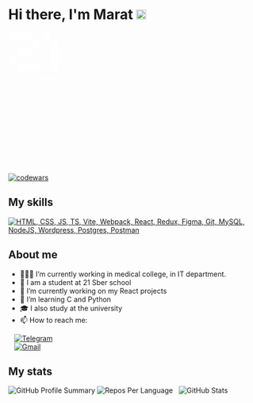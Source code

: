
<h1 align="left">Hi there, I'm Marat <img src="https://yt3.googleusercontent.com/j3T9MGX6B1zpOKUmrMdoaYGWiPJbe244P_ozdmP-IO5tpnfJUxCA-U8g5nvBTysxYKGHvXQXBg=s900-c-k-c0x00ffffff-no-rj" height="20"></h1>
<svg width="101" height="101" viewBox="0 0 101 101" fill="none" xmlns="http://www.w3.org/2000/svg"><path fill-rule="evenodd" clip-rule="evenodd" d="M85.0991 12.7709C85.0991 13.5837 85.4216 14.3636 85.9975 14.9395C86.5701 15.512 87.3499 15.8378 88.1627 15.8378H98.1268C99.6701 15.8378 100.921 17.0883 100.921 18.6316V75.1847C100.921 76.728 99.6701 77.9785 98.1268 77.9785H89.0446C87.5013 77.9785 86.2508 76.728 86.2508 75.1847V17.7563C86.2508 16.9435 85.9284 16.1636 85.3525 15.5877C84.7832 15.0053 84 14.6729 83.184 14.6663H73.2231C71.6798 14.6663 70.4294 13.4159 70.4294 11.8726V2.80353C70.4294 1.26022 71.6798 0.00976562 73.2231 0.00976562H82.3053C83.8487 0.00976562 85.0991 1.26022 85.0991 2.80353V12.7709ZM96.0373 26.9075C96.1327 26.9042 96.2215 26.868 96.2906 26.8022H96.2972C96.3598 26.7331 96.396 26.6442 96.396 26.5488V19.7569C96.396 19.5529 96.5638 19.3851 96.7678 19.3851H97.8998C98.1038 19.3851 98.2716 19.5529 98.2716 19.7569V26.4238C98.2716 26.6278 98.1038 26.7956 97.8998 26.7956H96.6395C96.5441 26.7989 96.4552 26.8351 96.3861 26.9009C96.3203 26.97 96.2808 27.0589 96.2808 27.1543V28.4146C96.2808 28.6186 96.113 28.7865 95.909 28.7865H94.777C94.5729 28.7865 94.4051 28.6186 94.4051 28.4146V27.1543C94.4018 27.0589 94.3656 26.97 94.2998 26.9009C94.2307 26.8351 94.1419 26.7956 94.0464 26.7956H92.6578C92.5624 26.7989 92.4735 26.8351 92.4044 26.9009C92.3386 26.97 92.2991 27.0589 92.2991 27.1543V28.4146C92.2991 28.6186 92.1313 28.7865 91.9272 28.7865H90.7953C90.5912 28.7865 90.4234 28.6186 90.4234 28.4146V27.1543C90.4201 27.0589 90.3839 26.97 90.3181 26.9009C90.249 26.8351 90.1602 26.7956 90.0648 26.7956H88.8044C88.6004 26.7956 88.4326 26.6278 88.4326 26.4238V19.7569C88.4326 19.5529 88.6004 19.3851 88.8044 19.3851H89.9364C90.1404 19.3851 90.3083 19.5529 90.3083 19.7569V26.5488C90.3116 26.6442 90.3477 26.7331 90.4135 26.8022C90.4827 26.868 90.5715 26.9075 90.6669 26.9075H92.0556C92.151 26.9042 92.2399 26.868 92.309 26.8022C92.3748 26.7331 92.4143 26.6442 92.4143 26.5488V19.7569C92.4143 19.5529 92.5821 19.3851 92.7861 19.3851H93.9181C94.1221 19.3851 94.2899 19.5529 94.2899 19.7569V26.5488C94.2932 26.6442 94.3294 26.7331 94.3952 26.8022C94.4643 26.868 94.5532 26.9075 94.6486 26.9075H96.0373ZM94.2637 43.0777V44.3743L94.2669 44.3776C94.2636 44.4664 94.2999 44.552 94.3624 44.6178L94.3887 44.6441C94.4513 44.7066 94.5368 44.7428 94.6289 44.7428H95.9024C96.09 44.7428 96.2413 44.8942 96.2413 45.0818V49.919C96.2413 50.1066 96.09 50.2579 95.9024 50.2579H94.6191C94.5302 50.2547 94.4414 50.2909 94.3789 50.3567L94.3525 50.383C94.29 50.4455 94.2538 50.5311 94.2538 50.6232V51.9066C94.2538 52.0941 94.1024 52.2455 93.9149 52.2455H92.7533C92.5657 52.2455 92.4143 52.0941 92.4143 51.9066V50.6232C92.4176 50.5344 92.3814 50.4455 92.3156 50.383L92.2893 50.3567C92.2268 50.2942 92.1412 50.2579 92.049 50.2579H90.7657C90.5782 50.2579 90.4268 50.1066 90.4268 49.919V45.0653C90.4268 44.8777 90.5782 44.7264 90.7657 44.7264H92.0589C92.1478 44.7297 92.2366 44.6935 92.2991 44.6276L92.3255 44.6013C92.388 44.5388 92.4242 44.4532 92.4242 44.3611V43.0777C92.4242 42.8902 92.5756 42.7388 92.7631 42.7388H93.9247C94.1123 42.7388 94.2637 42.8902 94.2637 43.0777ZM94.2834 50.3172L94.3097 50.2909C94.3722 50.2283 94.4085 50.1428 94.4085 50.0506V44.9633C94.4118 44.8744 94.3755 44.7856 94.3097 44.7231L94.2834 44.6967C94.2209 44.6342 94.1353 44.598 94.0432 44.598H92.6414C92.5525 44.5947 92.4637 44.6309 92.4012 44.6967L92.3748 44.7231C92.3123 44.7856 92.2761 44.8712 92.2761 44.9633V50.0506C92.2728 50.1395 92.309 50.2283 92.3748 50.2909L92.4012 50.3172C92.4637 50.3797 92.5492 50.4159 92.6414 50.4159H94.0432C94.132 50.4192 94.2209 50.383 94.2834 50.3172ZM94.2406 34.6373L94.2077 34.6702C94.1452 34.7327 94.0629 34.7656 93.9741 34.7656H92.6775C92.4966 34.7656 92.3485 34.6175 92.3485 34.4365V31.4091C92.3485 31.2281 92.2004 31.0801 92.0194 31.0801H90.8348C90.6538 31.0801 90.5057 31.2281 90.5057 31.4091V40.1063C90.5057 40.2873 90.6538 40.4354 90.8348 40.4354H92.0194C92.2004 40.4354 92.3485 40.2873 92.3485 40.1063V36.9341C92.3485 36.7532 92.4966 36.6051 92.6775 36.6051H93.9774C94.0662 36.6051 94.1485 36.6413 94.211 36.7005L94.2439 36.7334C94.3064 36.7959 94.3393 36.8782 94.3393 36.967V40.1063C94.3393 40.2873 94.4874 40.4354 94.6684 40.4354H95.853C96.0373 40.4354 96.1821 40.2873 96.1821 40.1063V37.0789C96.1821 36.8979 96.034 36.7499 95.853 36.7499H94.5499C94.4611 36.7499 94.3788 36.7137 94.3163 36.6544L94.2834 36.6215C94.2209 36.559 94.1879 36.4767 94.1879 36.3879V34.9795C94.1879 34.8906 94.2242 34.8084 94.2834 34.7459L94.3163 34.7129C94.3788 34.6504 94.4611 34.6175 94.5499 34.6175H95.8464C96.0307 34.6175 96.1755 34.4694 96.1755 34.2884V31.4058C96.1755 31.2248 96.0274 31.0768 95.8464 31.0768H94.6618C94.4775 31.0768 94.3328 31.2248 94.3328 31.4058V34.4036C94.3328 34.4925 94.3031 34.5813 94.2406 34.6438V34.6373ZM94.2636 54.9307V56.1878V56.1911C94.2603 56.2865 94.2932 56.3786 94.3557 56.451C94.4248 56.5168 94.5137 56.5563 94.6091 56.5563H95.8662C96.0702 56.5563 96.238 56.7241 96.238 56.9282V63.7266C96.238 63.9307 96.0702 64.0985 95.8662 64.0985H94.7506C94.5466 64.0985 94.3788 63.9307 94.3788 63.7266V56.7965C94.3755 56.7011 94.3393 56.6123 94.2735 56.5432C94.2044 56.4773 94.1155 56.4379 94.0201 56.4379H92.6347C92.5393 56.4411 92.4504 56.4773 92.3813 56.5432C92.3155 56.6123 92.2761 56.7011 92.2761 56.7965V63.7168C92.2761 63.9208 92.1082 64.0886 91.9042 64.0886H90.7887C90.5846 64.0886 90.4168 63.9208 90.4168 63.7168V56.9183C90.4168 56.7143 90.5846 56.5464 90.7887 56.5464H92.0457C92.1411 56.5432 92.23 56.507 92.2991 56.4411C92.3649 56.372 92.4044 56.2832 92.4044 56.1878V54.9307C92.4044 54.7267 92.5722 54.5589 92.7762 54.5589H93.8918C94.0958 54.5589 94.2636 54.7267 94.2636 54.9307ZM94.3854 68.2776L94.3656 68.2579C94.2998 68.1921 94.2636 68.1032 94.2669 68.0111V66.7409C94.2669 66.55 94.1122 66.3954 93.9214 66.3954H92.7729C92.5821 66.3954 92.4274 66.55 92.4274 66.7409V68.0111C92.4274 68.1032 92.3912 68.1921 92.3287 68.2579L92.309 68.2776C92.2431 68.3434 92.1543 68.3796 92.0621 68.3763H90.7624C90.5715 68.3763 90.4168 68.531 90.4168 68.7219V75.55C90.4168 75.7408 90.5715 75.8955 90.7624 75.8955H91.9108C92.1017 75.8955 92.2563 75.7408 92.2563 75.55V72.0586V70.2948L92.3024 70.3409C92.3682 70.4067 92.4044 70.4955 92.4011 70.5877V71.8611C92.4011 72.052 92.5557 72.2067 92.7466 72.2067H93.8951C94.0859 72.2067 94.2406 72.052 94.2406 71.8611V70.5942C94.2406 70.5021 94.2768 70.4133 94.3393 70.3475L94.3854 70.3014V75.55C94.3854 75.7408 94.54 75.8955 94.7309 75.8955H95.8793C96.0702 75.8955 96.2248 75.7408 96.2248 75.55V68.712C96.2248 68.5211 96.0702 68.3665 95.8793 68.3665H94.6058C94.5236 68.3632 94.4479 68.3303 94.3854 68.2743V68.2776ZM94.3064 70.252C94.2406 70.3178 94.1517 70.354 94.0596 70.3507H92.6578C92.5656 70.3507 92.4768 70.3145 92.411 70.252L92.3879 70.229C92.3221 70.1632 92.2859 70.0743 92.2892 69.9822V68.6034C92.2892 68.5113 92.3254 68.4224 92.3879 68.3566L92.411 68.3336C92.4768 68.2677 92.5656 68.2316 92.6578 68.2348H94.0497C94.1419 68.2348 94.2307 68.271 94.2965 68.3336L94.3195 68.3566C94.3854 68.4224 94.4216 68.5113 94.4183 68.6034V70.0019C94.4183 70.0974 94.3755 70.1862 94.3031 70.252H94.3064Z" fill="white"></path><path d="M17.7691 47.2406C18.3449 46.668 19.1215 46.3488 19.931 46.3488H44.578C46.1148 46.3488 47.3619 45.1017 47.3619 43.5649V33.5712C47.3619 32.765 47.6844 31.9917 48.2537 31.4224C48.8295 30.8499 49.6061 30.5307 50.4156 30.5307H60.3929C61.9296 30.5307 63.1768 29.2835 63.1768 27.7468V18.6152C63.1768 17.0785 61.9296 15.8313 60.3929 15.8313H50.4387C48.7473 15.8313 47.3718 14.4591 47.3718 12.7644V2.78389C47.3718 1.24716 46.1246 0 44.5879 0H5.03096C3.4679 0 2.20428 1.2669 2.20428 2.82667V11.8398C2.20428 13.4028 3.47119 14.6664 5.03096 14.6664H45.4566C47.1513 14.6664 48.5268 16.0386 48.5301 17.7366V28.5826C48.5301 29.3954 48.2076 30.172 47.6317 30.7446C47.0559 31.3171 46.2793 31.6363 45.4698 31.6363H20.8129C19.2762 31.6363 18.029 32.8835 18.029 34.4202V44.4074C18.029 45.2169 17.7098 45.9902 17.1373 46.5627C16.5647 47.1353 15.7914 47.4545 14.9819 47.4545H4.98489C3.44815 47.4545 2.20099 48.7017 2.20099 50.2384V59.3436C2.20099 60.8804 3.44815 62.1275 4.98489 62.1275H14.9687C15.7782 62.1275 16.5515 62.4467 17.1241 63.0193C17.6967 63.5919 18.0159 64.3652 18.0159 65.1747V75.1585C18.0159 76.6952 19.263 77.9424 20.7998 77.9424H60.3732C61.9362 77.9424 63.1998 76.6755 63.1998 75.1157V66.1355C63.1998 64.5725 61.9329 63.3089 60.3732 63.3089H19.9442C19.1347 63.3089 18.3581 62.9897 17.7822 62.4171C17.213 61.8478 16.8905 61.0745 16.8905 60.2683V49.3927C16.8839 48.5865 17.2031 47.8099 17.7724 47.2373L17.7691 47.2406Z" fill="white"></path><path d="M89.5942 90.5688L91.6179 89.0781H84.8425V98.0386H91.6179V96.5446H86.7774V94.251H90.9071V92.7604H86.7774V90.5688H89.5942Z" fill="white"></path><path d="M79.7321 92.5695H77.3792V90.5688H81.1339L83.1577 89.0781H75.4443V98.0386H79.482C81.7459 98.0386 83.0457 97.0119 83.0457 95.2251C83.0457 93.4382 81.8677 92.5728 79.7321 92.5728V92.5695ZM79.3964 96.5446H77.3792V94.0602H79.3964C80.6238 94.0602 81.1964 94.4748 81.1964 95.3007C81.1964 96.1267 80.5909 96.5413 79.3964 96.5413V96.5446Z" fill="white"></path><path d="M97.1068 89.0781H93.418V98.0386H95.3496V95.5015H97.1035C99.4563 95.5015 100.921 94.2642 100.921 92.2865C100.921 90.3088 99.4596 89.0814 97.1035 89.0814L97.1068 89.0781ZM97.064 94.0075H95.3496V90.5688H97.064C98.3013 90.5688 98.9858 91.1809 98.9858 92.2865C98.9858 93.3922 98.3046 94.0042 97.064 94.0042V94.0075Z" fill="white"></path><path d="M72.1274 96.0974C71.6305 96.3705 71.0547 96.5153 70.4591 96.5153C68.715 96.5153 67.4514 95.2714 67.4514 93.557C67.4514 91.8426 68.715 90.5987 70.4591 90.5987C71.1172 90.5987 71.7095 90.783 72.2163 91.1482L73.6016 90.1248L73.5095 90.0459C72.7 89.3351 71.6173 88.96 70.3801 88.96C69.0375 88.96 67.8199 89.4108 66.9512 90.2334C66.0759 91.0594 65.5955 92.221 65.5955 93.5076C65.5955 94.7943 66.0759 95.9789 66.9479 96.8312C67.8232 97.6868 69.0375 98.1573 70.3702 98.1573C71.7029 98.1573 72.9797 97.6703 73.8056 96.7884C73.1705 96.3179 72.5552 95.867 72.5552 95.867L72.1274 96.1007V96.0974Z" fill="white"></path><path d="M61.1202 93.5567C61.1202 93.1026 61.0807 92.6551 61.0017 92.224L59.3992 93.4054C59.3992 93.4547 59.3992 93.5074 59.3992 93.5567C59.3992 96.7125 56.8325 99.2825 53.6734 99.2825C50.5144 99.2825 47.9477 96.7158 47.9477 93.5567C47.9477 90.3977 50.5144 87.831 53.6734 87.831C54.8712 87.831 55.9802 88.1996 56.9016 88.8314L58.3494 87.7652C57.0727 86.7319 55.4438 86.1133 53.6734 86.1133C49.5634 86.1133 46.23 89.4467 46.23 93.5567C46.23 97.6668 49.5634 101 53.6734 101C57.7835 101 61.1169 97.6668 61.1169 93.5567H61.1202Z" fill="white"></path><path d="M59.567 89.0059C59.9191 89.46 60.2185 89.9569 60.4587 90.4867L53.6767 95.4852L50.8434 93.7082V91.5693L53.6767 93.3462L59.567 89.0059Z" fill="white"></path></svg>
<br><br><br><br><br><br><br><br><br><br><br>

[![codewars](https://www.codewars.com/users/Marat69/badges/large)](https://www.codewars.com/users/Marat69)

## My skills
[![HTML, CSS, JS, TS, Vite, Webpack, React, Redux, Figma, Git, MySQL, NodeJS, Wordpress, Postgres, Postman](https://skillicons.dev/icons?i=html,css,js,ts,vite,webpack,react,redux,figma,git,mysql,nodejs,wordpress,postgres,postman)](https://skillicons.dev)  

## About me

- 👨🏻‍💻 I’m currently working in medical college, in IT department.
- 🌱 I am a student at 21 Sber school
- 🔭 I’m currently working on my React projects
- 🐍 I’m learning C and Python
- 🎓 I also study at the university
- 📫 How to reach me: <br>

&nbsp;&nbsp;&nbsp;[![Telegram](https://img.shields.io/badge/Telegram-2CA5E0?style=for-the-badge&logo=telegram&logoColor=white)](https://t.me/marat_pliev) <br>
&nbsp;&nbsp;&nbsp;[![Gmail](https://img.shields.io/badge/Gmail-D14836?style=for-the-badge&logo=gmail&logoColor=white)](mailto:plievmar@gmail.com)

## My stats
![GitHub Profile Summary](http://github-profile-summary-cards.vercel.app/api/cards/profile-details?username=Ramramramzes&theme=github_dark)
![Repos Per Language](http://github-profile-summary-cards.vercel.app/api/cards/repos-per-language?username=Ramramramzes&theme=github_dark) &nbsp; ![GitHub Stats](http://github-profile-summary-cards.vercel.app/api/cards/stats?username=Ramramramzes&theme=github_dark)
